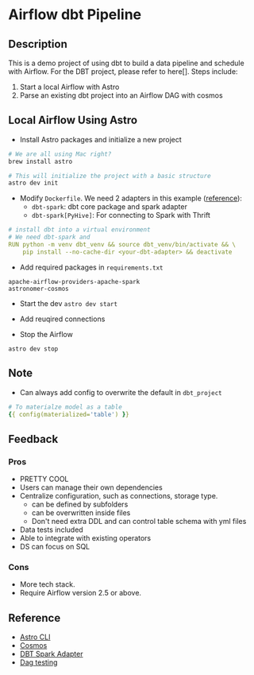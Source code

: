 # Airflow dbt Pipeline 
## Description
This is a demo project of using dbt to build a data pipeline and schedule with Airflow. 
For the DBT project, please refer to here[].
Steps include:
1. Start a local Airflow with Astro
2. Parse an existing dbt project into an Airflow DAG with cosmos

## Local Airflow Using Astro
- Install Astro packages and initialize a new project
```bash
# We are all using Mac right?
brew install astro

# This will initialize the project with a basic structure
astro dev init
```

- Modify `Dockerfile`. We need 2 adapters in this example ([reference](https://docs.getdbt.com/docs/core/connect-data-platform/spark-setup)):
    - `dbt-spark`: dbt core package and spark adapter
    - `dbt-spark[PyHive]`: For connecting to Spark with Thrift
```yaml
# install dbt into a virtual environment
# We need dbt-spark and 
RUN python -m venv dbt_venv && source dbt_venv/bin/activate && \
    pip install --no-cache-dir <your-dbt-adapter> && deactivate
```

- Add required packages in `requirements.txt`
```text
apache-airflow-providers-apache-spark
astronomer-cosmos
```

- Start the dev 
`astro dev start`

- Add reuqired connections

- Stop the Airflow
```
astro dev stop
```

## Note
- Can always add config to overwrite the default in `dbt_project`
```yaml
# To materialze model as a table
{{ config(materialized='table') }}
```
## Feedback
### Pros
- PRETTY COOL
- Users can manage their own dependencies
- Centralize configuration, such as connections, storage type. 
    - can be defined by subfolders
    - can be overwritten inside files
    - Don't need extra DDL and can control table schema with yml files
- Data tests included
- Able to integrate with existing operators
- DS can focus on SQL

### Cons
- More tech stack.
- Require Airflow version 2.5 or above. 


## Reference
- [Astro CLI](https://docs.astronomer.io/astro/cli/get-started-cli)
- [Cosmos](https://astronomer.github.io/astronomer-cosmos/getting_started/open-source.html)
- [DBT Spark Adapter](https://docs.getdbt.com/docs/core/connect-data-platform/spark-setup)
- [Dag testing](https://docs.astronomer.io/learn/testing-airflow)
